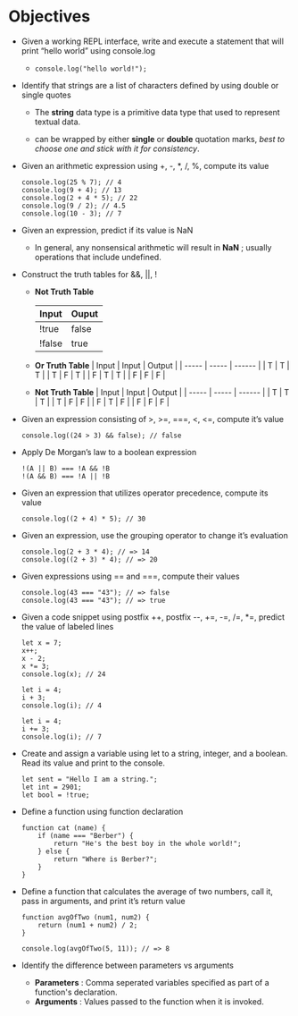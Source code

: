 # **Objectives**

* Given a working REPL interface, write and execute a statement that will print “hello world” using console.log
  * `console.log("hello world!");`

* Identify that strings are a list of characters defined by using double or single quotes
  * The **string** data type is a primitive data type that used to represent textual data.

  * can be wrapped by either **single** or **double** quotation marks, *best to choose one and stick with it for consistency*.

* Given an arithmetic expression using +, -, *, /, %, compute its value
  ```
  console.log(25 % 7); // 4
  console.log(9 + 4); // 13
  console.log(2 + 4 * 5); // 22
  console.log(9 / 2); // 4.5
  console.log(10 - 3); // 7
  ```

* Given an expression, predict if its value is NaN
  * In general, any nonsensical arithmetic will result in **NaN** ; usually operations that include undefined.


* Construct the truth tables for &&, ||, !

    * **Not Truth Table**

        | Input  | Ouput |
        | ------ | ----- |
        | !true  | false |
        | !false | true  |
    * **Or Truth Table**
        | Input | Input | Output |
        | ----- | ----- | ------ |
        | T     | T     | T      |
        | T     | F     | T      |
        | F     | T     | T      |
        | F     | F     | F      |
    * **Not Truth Table**
        | Input | Input | Output |
        | ----- | ----- | ------ |
        | T     | T     | T      |
        | T     | F     | F      |
        | F     | T     | F      |
        | F     | F     | F      |


* Given an expression consisting of >, >=, ===, <, <=, compute it’s value
    ```
    console.log((24 > 3) && false); // false
    ```
* Apply De Morgan’s law to a boolean expression
  ```
  !(A || B) === !A && !B
  !(A && B) === !A || !B
  ```

* Given an expression that utilizes operator precedence, compute its value
    ```
    console.log((2 + 4) * 5); // 30
    ```

* Given an expression, use the grouping operator to change it’s evaluation
  ```
  console.log(2 + 3 * 4); // => 14
  console.log((2 + 3) * 4); // => 20
  ```

* Given expressions using == and ===, compute their values
  ```
  console.log(43 === "43"); // => false
  console.log(43 === "43"); // => true
  ```

* Given a code snippet using postfix ++, postfix --, +=, -=, /=, *=, predict the value of labeled lines
  ```
  let x = 7;
  x++;
  x - 2;
  x *= 3;
  console.log(x); // 24

  let i = 4;
  i + 3;
  console.log(i); // 4

  let i = 4;
  i += 3;
  console.log(i); // 7
  ```


* Create and assign a variable using let to a string, integer, and a boolean. Read its value and print to the console.
  ```
  let sent = "Hello I am a string.";
  let int = 2901;
  let bool = !true;
  ```

* Define a function using function declaration
  ```
  function cat (name) {
      if (name === "Berber") {
          return "He's the best boy in the whole world!";
      } else {
          return "Where is Berber?";
      }
  }
  ```

* Define a function that calculates the average of two numbers, call it, pass in arguments, and print it’s return value
    ```
    function avgOfTwo (num1, num2) {
        return (num1 + num2) / 2;
    }

    console.log(avgOfTwo(5, 11)); // => 8
    ```

* Identify the difference between parameters vs arguments
    * **Parameters** : Comma seperated variables specified as part of a function's declaration.
    * **Arguments** : Values passed to the function when it is invoked.
